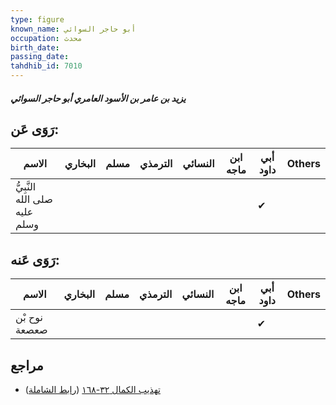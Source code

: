 ```yaml
---
type: figure
known_name: أبو حاجر السوائي
occupation: محدث
birth_date:
passing_date:
tahdhib_id: 7010
---
```

##### يزيد بن عامر بن الأسود العامري أبو حاجر السوائي

## رَوَى عَن:
| الاسم                         | البخاري | مسلم | الترمذي | النسائي | ابن ماجه | أبي داود | Others |
| ----------------------------- | ------- | ---- | ------- | ------- | -------- | -------- | ------ |
| النَّبِيُّ صلى الله عليه وسلم |         |      |         |         |          | ✔        |        |
## رَوَى عَنه:
| الاسم         | البخاري | مسلم | الترمذي | النسائي | ابن ماجه | أبي داود | Others |
| ------------- | ------- | ---- | ------- | ------- | -------- | -------- | ------ |
| نوح بْن صعصعة |         |      |         |         |          | ✔        |        |
## مراجع
- [تهذيب الكمال ٣٢-١٦٨](obsidian://open?vault=Tahdhib-al-Kamal&file=Figures/٧٠١٠-يزيد%20بن%20عامر%20بن%20الأسود%20العامري%20أبو%20حاجر%20السوائي) ([رابط الشاملة](https://shamela.ws/book/3722/17282))
